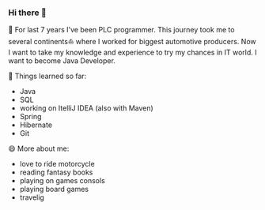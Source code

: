 ### Hi there 👋

🌱 For last 7 years I've been PLC programmer. This journey took me to several continents⛵ where I worked for biggest automotive producers. Now I want to take my knowledge and experience to try my chances in IT world. I want to become Java Developer.

📖 Things learned so far:
- Java
- SQL
- working on ItelliJ IDEA (also with Maven)
- Spring
- Hibernate
- Git

😄 More about me:
- love to ride motorcycle
- reading fantasy books
- playing on games consols
- playing board games
- travelig
<!--
**morkmic/morkmic** is a ✨ _special_ ✨ repository because its `README.md` (this file) appears on your GitHub profile.

Here are some ideas to get you started:

- 🔭 I’m currently working on ...
- 🌱 I’m currently learning ...
- 👯 I’m looking to collaborate on ...
- 🤔 I’m looking for help with ...
- 💬 Ask me about ...
- 📫 How to reach me: ...
- 😄 Pronouns: ...
- ⚡ Fun fact: ...
-->

